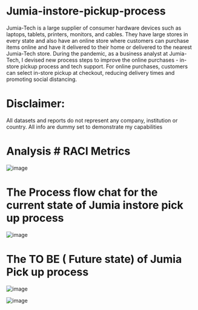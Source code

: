 # Jumia-instore-pickup-process
Jumia-Tech is a large supplier of consumer hardware devices such as laptops, tablets, printers, monitors, and cables. They have large stores in every state and also have an online store where customers can purchase items online and have it delivered to their home or delivered to the nearest Jumia-Tech store.
During the pandemic, as a business analyst at Jumia-Tech, I devised new process steps to improve the online purchases - in-store pickup process and tech support. For online purchases, customers can select in-store pickup at checkout, reducing delivery times and promoting social distancing. 

# Disclaimer: 
All datasets and reports do not represent any company, institution or country. All info are dummy set to demonstrate my capabilities

# Analysis # RACI Metrics
![image](https://github.com/Mizlizzy/Jumia-instore-pickup-process/assets/125541494/a6a51077-9339-406d-a8d4-b5ca2fcaa234)
# The Process flow chat for the current state of Jumia instore pick up process
![image](https://github.com/Mizlizzy/Jumia-instore-pickup-process/assets/125541494/a4c9f67d-7e74-4911-a881-8709be0a04d7)
# The TO BE ( Future state) of Jumia Pick up process
![image](https://github.com/Mizlizzy/Jumia-instore-pickup-process/assets/125541494/c5be7f53-baac-4ee5-9a90-94cd85e3b72a)

![image](https://github.com/Mizlizzy/Jumia-instore-pickup-process/assets/125541494/a39ea88c-9a95-4af3-900e-ebc362284983)

